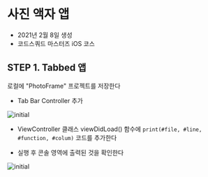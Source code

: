 # 사진 액자 앱

- 2021년 2월 8일 생성
- 코드스쿼드 마스터즈 iOS 코스



## STEP 1. Tabbed 앱

로컬에 "PhotoFrame" 프로젝트를 저장한다

- Tab Bar Controller 추가

  

![initial](https://user-images.githubusercontent.com/73650994/107309267-7644ea80-6acd-11eb-88ce-247b456e9971.png)



- ViewController 클래스 viewDidLoad() 함수에 `print(#file, #line, #function, #colum)` 코드를 추가한다

- 실행 후 콘솔 영역에 출력된 것을 확인한다

![initial](https://user-images.githubusercontent.com/73650994/107309393-b1dfb480-6acd-11eb-8ecc-c91d4033e54a.png)

